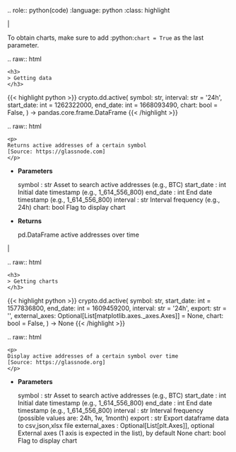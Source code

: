 .. role:: python(code)
    :language: python
    :class: highlight

|

To obtain charts, make sure to add :python:`chart = True` as the last parameter.

.. raw:: html

    <h3>
    > Getting data
    </h3>

{{< highlight python >}}
crypto.dd.active(
    symbol: str,
    interval: str = '24h',
    start_date: int = 1262322000,
    end_date: int = 1668093490,
    chart: bool = False,
) -> pandas.core.frame.DataFrame
{{< /highlight >}}

.. raw:: html

    <p>
    Returns active addresses of a certain symbol
    [Source: https://glassnode.com]
    </p>

* **Parameters**

    symbol : str
        Asset to search active addresses (e.g., BTC)
    start_date : int
        Initial date timestamp (e.g., 1_614_556_800)
    end_date : int
        End date timestamp (e.g., 1_614_556_800)
    interval : str
        Interval frequency (e.g., 24h)
    chart: bool
       Flag to display chart


* **Returns**

    pd.DataFrame
        active addresses over time

|

.. raw:: html

    <h3>
    > Getting charts
    </h3>

{{< highlight python >}}
crypto.dd.active(
    symbol: str,
    start_date: int = 1577836800,
    end_date: int = 1609459200,
    interval: str = '24h',
    export: str = '',
    external_axes: Optional[List[matplotlib.axes._axes.Axes]] = None,
    chart: bool = False,
) -> None
{{< /highlight >}}

.. raw:: html

    <p>
    Display active addresses of a certain symbol over time
    [Source: https://glassnode.org]
    </p>

* **Parameters**

    symbol : str
        Asset to search active addresses (e.g., BTC)
    start_date : int
        Initial date timestamp (e.g., 1_614_556_800)
    end_date : int
        End date timestamp (e.g., 1_614_556_800)
    interval : str
        Interval frequency (possible values are: 24h, 1w, 1month)
    export : str
        Export dataframe data to csv,json,xlsx file
    external_axes : Optional[List[plt.Axes]], optional
        External axes (1 axis is expected in the list), by default None
    chart: bool
       Flag to display chart

